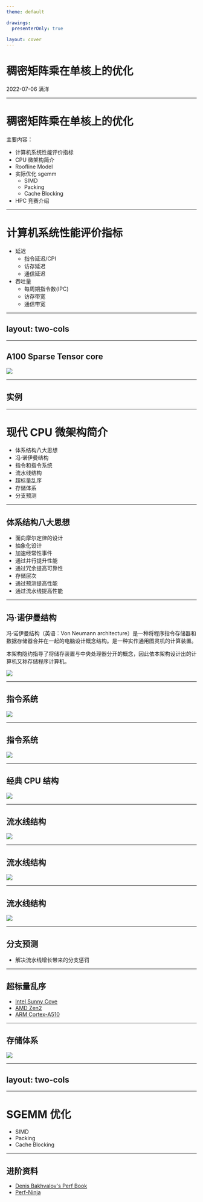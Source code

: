 ```yaml
---
theme: default 

drawings:
  presenterOnly: true

layout: cover
---
```



# 稠密矩阵乘在单核上的优化

2022-07-06 满洋


<!-- 开场题外话：为什么学习计算机系统
    1. 设计计算机系统
    2. 都是写代码，你写的就比别人快
    3. 底层bug只有你能debug

 -->

---


# 稠密矩阵乘在单核上的优化

<!-- 稠密vs稀疏：
    1. 什么是稠密矩阵
    2. 图的邻接矩阵是典型的稀疏矩阵
    3. 神经网络的稀疏性

 -->

主要内容：

- 计算机系统性能评价指标
- CPU 微架构简介
- Roofline Model
- 实际优化 sgemm
    - SIMD
    - Packing
    - Cache Blocking
- HPC 竞赛介绍


---


# 计算机系统性能评价指标

<!-- 延迟vs吞吐量：
    1. 买菜，1h 1份
    2. 每天买菜
    3. 同样的菜，1h，30份

 -->

- 延迟
  - 指令延迟/CPI
  - 访存延迟
  - 通信延迟
- 吞吐量
  - 每周期指令数(IPC)
  - 访存带宽
  - 通信带宽

--- 
layout: two-cols
---

<template v-slot:default>

# HPC 系统性能指标

- 峰值算力 (xxops)
  - 整数 (Ops)
  - 浮点 (Flops)
</template>

<template v-slot:right>

![](/Nvidia-H100.png)

</template>

---

## A100 Sparse Tensor core

<Transform :scale="0.9">

![](/Nvidia-A100-sparse-tensor-core.png)


</Transform>

---

## 实例

<!-- 
    1. HPC 测试报告
    2. 工作站机器 https://en.wikichip.org/wiki/intel/xeon_w/w-2123
 -->
---

# 现代 CPU 微架构简介

- 体系结构八大思想
- 冯·诺伊曼结构
- 指令和指令系统
- 流水线结构
- 超标量乱序
- 存储体系
- 分支预测

---

## 体系结构八大思想

<!-- 计组考试：
    1. 和毛概的相似性
    2. 和毛概的不同：从事此方面工作，就是重要的要牢记
 -->


- 面向摩尔定律的设计
- 抽象化设计
- 加速经常性事件
- 通过并行提升性能
- 通过冗余提高可靠性
- 存储层次
- 通过预测提高性能
- 通过流水线提高性能

---

## 冯·诺伊曼结构


冯·诺伊曼结构（英语：Von Neumann architecture）是一种将程序指令存储器和数据存储器合并在一起的电脑设计概念结构。是一种实作通用图灵机的计算装置。

本架构隐约指导了将储存装置与中央处理器分开的概念，因此依本架构设计出的计算机又称存储程序计算机。


<Transform :scale="0.3">

![](/Von-Neumann.png)
</Transform>

---

## 指令系统

<Transform :scale="1">

![](/Instr-System.png)

</Transform>

---

## 指令系统

<Transform :scale="0.7">

![](/Instr-Encode.png)

</Transform>

---

## 经典 CPU 结构

<Transform :scale="1">

![](/Five-Stage.png)

</Transform>


---

## 流水线结构

<Transform :scale="1.3">

![](/CPU-laundry1.gif)

</Transform>

---

## 流水线结构

<Transform :scale="1.2">

![](/CPU-laundry2.gif)

</Transform>

---

## 流水线结构

<Transform :scale="0.9">

![](/CPU-pipeline.svg)

</Transform>

---

## 分支预测

- 解决流水线增长带来的分支惩罚

---

## 超标量乱序

- [Intel Sunny Cove](https://en.wikichip.org/wiki/intel/microarchitectures/sunny_cove)
- [AMD Zen2](https://en.wikichip.org/wiki/amd/microarchitectures/zen_2)
- [ARM Cortex-A510](https://en.wikichip.org/wiki/arm_holdings/microarchitectures/cortex-a510)

---



## 存储体系


<Transform :scale="0.8">

![](/Storage-Hierachacy.png)

</Transform>

---
layout: two-cols
---


<template v-slot:default>

# Roofline Model

- 计算强度
- 确定瓶颈

$def:  计算强度  = \frac{峰值算力/Flops}{峰值带宽/Bps}$

</template>
<template v-slot:right>

![](/Roofline-sw26010.png)

</template>

---

# SGEMM 优化

- SIMD
- Packing
- Cache Blocking


---

## 进阶资料

- [Denis Bakhvalov's Perf Book](https://book.easyperf.net/perf_book)
- [Perf-Ninja](https://github.com/dendibakh/perf-ninja)